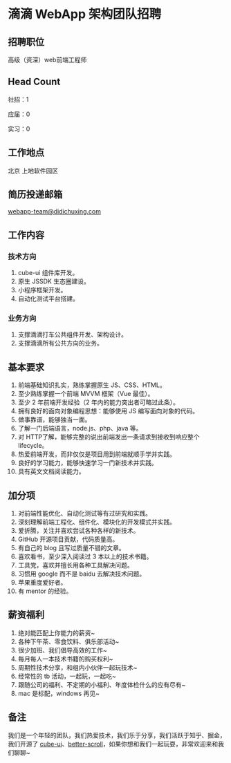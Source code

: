 # 滴滴 WebApp 架构团队招聘

## 招聘职位

高级（资深）web前端工程师

## Head Count
社招：1

应届：0

实习：0

## 工作地点
北京 上地软件园区

## 简历投递邮箱
webapp-team@didichuxing.com

## 工作内容

### 技术方向

1. cube-ui 组件库开发。
2. 原生 JSSDK 生态圈建设。
3. 小程序框架开发。
4. 自动化测试平台搭建。

### 业务方向
1. 支撑滴滴打车公共组件开发、架构设计。
1. 支撑滴滴所有公共方向的业务。

## 基本要求
 1. 前端基础知识扎实，熟练掌握原生 JS、CSS、HTML。
 2. 至少熟练掌握一个前端 MVVM 框架（Vue 最佳）。
 3. 至少 2 年前端开发经验（2 年内的能力突出者可略过此条）。
 4. 拥有良好的面向对象编程思想：能够使用 JS 编写面向对象的代码。
 5. 做事靠谱，能够独当一面。
 6. 了解一门后端语言，node.js、php、java 等。
 7. 对 HTTP了解，能够完整的说出前端发出一条请求到接收到响应整个 lifecycle。
 8. 热爱前端开发，而非仅仅是项目用到前端就顺手学并实践。
 9. 良好的学习能力，能够快速学习一门新技术并实践。
 10. 具有英文文档阅读能力。

## 加分项

 1. 对前端性能优化、自动化测试等有过研究和实践。
 2. 深刻理解前端工程化、组件化、模块化的开发模式并实践。
 2. 爱折腾，关注并喜欢尝试各种各样的新技术。
 4. GitHub 开源项目贡献，代码质量高。
 5. 有自己的 blog 且写过质量不错的文章。
 6. 喜欢看书，至少深入阅读过 3 本以上的技术书籍。
 7. 工具党，喜欢并擅长用各种工具解决问题。
 8. 习惯用 google 而不是 baidu 去解决技术问题。
 9. 苹果重度爱好者。
 10. 有 mentor 的经验。

## 薪资福利

 1. 绝对能匹配上你能力的薪资~
 2. 各种下午茶、零食饮料、俱乐部活动~
 3. 很少加班、我们倡导高效的工作~
 4. 每月每人一本技术书籍的购买权利~
 5. 周期性技术分享，和组内小伙伴一起玩技术~
 6. 经常性的 tb 活动，一起玩，一起吃~
 7. 跟随公司的福利、不定期的小福利、年度体检什么的应有尽有~
 8. mac 是标配，windows 再见~

## 备注

我们是一个年轻的团队，我们热爱技术，我们乐于分享，我们活跃于知乎、掘金，我们开源了 [cube-ui](https://github.com/didi/cube-ui)、[better-scroll](https://github.com/ustbhuangyi/better-scroll)，如果你想和我们一起玩耍，非常欢迎来和我们聊聊~
